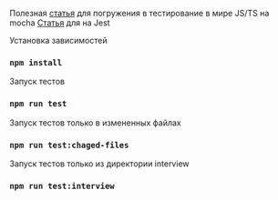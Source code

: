 Полезная [статья](https://tproger.ru/translations/unit-testing-in-javascript/) для погружения в тестирование в мире JS/TS на mocha
[Статья](https://jestjs.io/ru/docs/getting-started) для на Jest

Установка зависимостей
### `npm install`
Запуск тестов
### `npm run test`
Запуск тестов только в измененных файлах
### `npm run test:chaged-files`
Запуск тестов только из директории interview
### `npm run test:interview`
